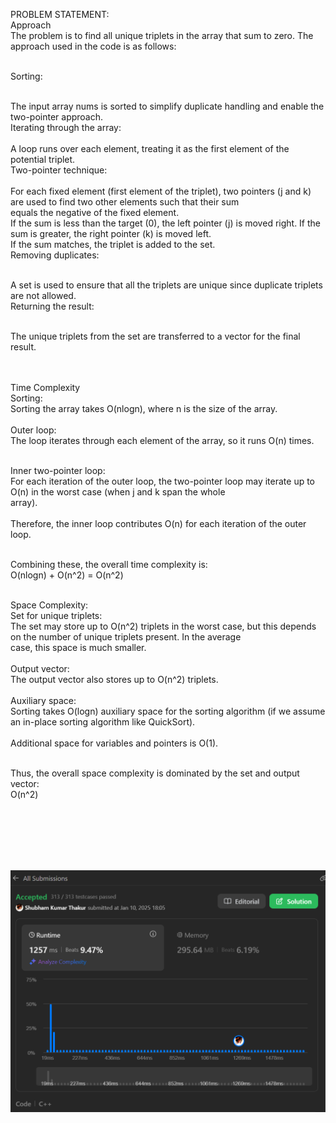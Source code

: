PROBLEM STATEMENT:</br>
Approach</br>
The problem is to find all unique triplets in the array that sum to zero. The approach used in the code is as follows:</br></br>

Sorting:</br></br>

The input array nums is sorted to simplify duplicate handling and enable the two-pointer approach.</br>
Iterating through the array:</br>
</br>
A loop runs over each element, treating it as the first element of the potential triplet.</br>
Two-pointer technique:</br>
</br>
For each fixed element (first element of the triplet), two pointers (j and k) are used to find two other elements such that their sum </br>equals the negative of the fixed element.</br>
If the sum is less than the target (0), the left pointer (j) is moved right. If the sum is greater, the right pointer (k) is moved left.</br> If the sum matches, the triplet is added to the set.</br>
Removing duplicates:</br></br>

A set is used to ensure that all the triplets are unique since duplicate triplets are not allowed.</br>
Returning the result:</br></br>

The unique triplets from the set are transferred to a vector for the final result.</br></br></br>


Time Complexity  </br>
Sorting:  </br>
Sorting the array takes O(nlogn), where n is the size of the array.  </br>
</br>
Outer loop:  </br>
The loop iterates through each element of the array, so it runs O(n) times.  </br></br>

Inner two-pointer loop:  </br>
For each iteration of the outer loop, the two-pointer loop may iterate up to O(n) in the worst case (when j and k span the whole </br>array).  
</br>
Therefore, the inner loop contributes O(n) for each iteration of the outer loop.  </br></br>

Combining these, the overall time complexity is:  </br>
O(nlogn) + O(n^2) = O(n^2)</br></br>

Space Complexity:  </br>
Set for unique triplets:  </br>
The set may store up to O(n^2) triplets in the worst case, but this depends on the number of unique triplets present. In the average </br>case, this space is much smaller.  </br>
</br>
Output vector:  </br>
The output vector also stores up to O(n^2) triplets.  </br>
</br>
Auxiliary space:  </br>
Sorting takes O(logn) auxiliary space for the sorting algorithm (if we assume an in-place sorting algorithm like QuickSort).  </br>
</br>
Additional space for variables and pointers is O(1).  </br></br>

Thus, the overall space complexity is dominated by the set and output vector:  </br>
O(n^2) </br></br></br></br></br>


</br>

![alt text](image.png)